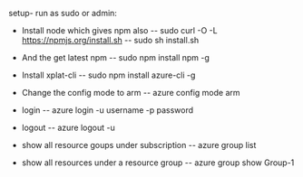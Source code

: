 setup- run as sudo or admin:
- Install node which gives npm also
-- sudo curl -O -L https://npmjs.org/install.sh
-- sudo sh install.sh

- And the get latest npm 
-- sudo npm install npm -g

- Install xplat-cli
-- sudo npm install azure-cli -g

- Change the config mode to arm
-- azure config mode arm

- login
-- azure login -u username -p password

- logout
-- azure logout -u <username>

- show all resource goups under subscription
-- azure group list

- show all resources under a resource group
-- azure group show Group-1

